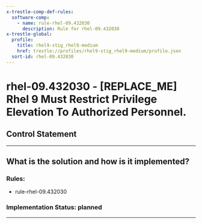 ```yaml
---
x-trestle-comp-def-rules:
  software-comp:
    - name: rule-rhel-09.432030
      description: Rule for rhel-09.432030
x-trestle-global:
  profile:
    title: rhel9-stig_rhel9-medium
    href: trestle://profiles/rhel9-stig_rhel9-medium/profile.json
  sort-id: rhel-09.432030
---
```


# rhel-09.432030 - \[REPLACE_ME\] Rhel 9 Must Restrict Privilege Elevation To Authorized Personnel.

## Control Statement

______________________________________________________________________

## What is the solution and how is it implemented?

<!-- For implementation status enter one of: implemented, partial, planned, alternative, not-applicable -->

<!-- Note that the list of rules under ### Rules: is read-only and changes will not be captured after assembly to JSON -->

<!-- Add control implementation description here for control: rhel-09.432030 -->

### Rules:

  - rule-rhel-09.432030

### Implementation Status: planned

______________________________________________________________________

